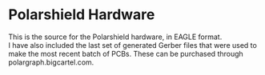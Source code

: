 Polarshield Hardware
====================

This is the source for the Polarshield hardware, in EAGLE format.  
I have also included the last set of generated Gerber files that were used to make
the most recent batch of PCBs. These can be purchased through polargraph.bigcartel.com.
